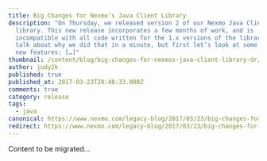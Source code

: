 ```yaml
---
title: Big Changes for Nexmo’s Java Client Library
description: "On Thursday, we released version 2 of our Nexmo Java Client
  library. This new release incorporates a few months of work, and is
  incompatible with all code written for the 1.x versions of the library. I’ll
  talk about why we did that in a minute, but first let’s look at some of the
  new features: […]"
thumbnail: /content/blog/big-changes-for-nexmos-java-client-library-dr/nexmo-java-client.png
author: judy2k
published: true
published_at: 2017-03-23T20:48:33.000Z
comments: true
category: release
tags:
  - java
canonical: https://www.nexmo.com/legacy-blog/2017/03/23/big-changes-for-nexmos-java-client-library-dr
redirect: https://www.nexmo.com/legacy-blog/2017/03/23/big-changes-for-nexmos-java-client-library-dr
---
```


Content to be migrated...
